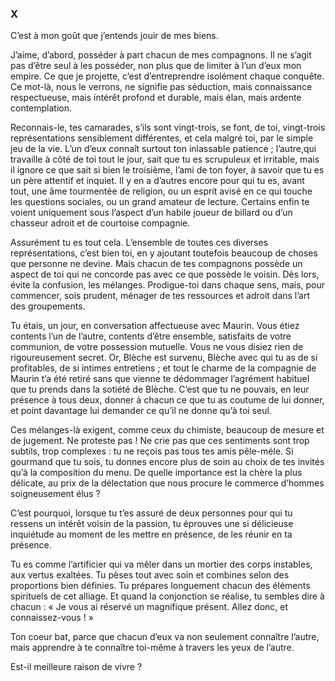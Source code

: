 ### X

C’est à mon goût que j’entends jouir de mes biens.

J’aime, d’abord, posséder à part chacun de mes compagnons. Il ne s’agit pas d’être seul à les posséder, non plus que de limiter à l’un d’eux mon empire. Ce que je projette, c’est d’entreprendre isolément chaque conquête. Ce mot-là, nous le verrons, ne signifie pas séduction, mais connaissance respectueuse, mais intérêt profond et durable, mais élan, mais ardente contemplation.

Reconnais-le, tes camarades, s’ils sont vingt-trois, se font, de toi, vingt-trois représentations sensiblement différentes, et cela malgré toi, par le simple jeu de la vie. L’un d’eux connaît surtout ton inlassable patience ; l’autre,qui travaille à côté de toi tout le jour, sait que tu es scrupuleux et irritable, mais il ignore ce que sait si bien le troisième, l’ami de ton foyer, à savoir que tu es un père attentif et inquiet. Il y en a d’autres encore pour qui tu es, avant tout, une âme tourmentée de religion, ou un esprit avisé en ce qui touche les questions sociales, ou un grand amateur de lecture. Certains enfin te voient uniquement sous l’aspect d’un habile joueur de billard ou d’un chasseur adroit et de courtoise compagnie.

Assurément tu es tout cela. L’ensemble de toutes ces diverses représentations, c’est bien toi, en y ajoutant toutefois beaucoup de choses que personne ne devine. Mais chacun de tes compagnons possède un aspect de toi qui ne concorde pas avec ce que possède le voisin.
Dès lors, évite la confusion, les mélanges. Prodigue-toi dans chaque sens, mais, pour commencer, sois prudent, ménager de tes ressources et adroit dans l’art des groupements.

Tu étais, un jour, en conversation affectueuse avec Maurin. Vous étiez contents l’un de l’autre, contents d’être ensemble, satisfaits de votre communion, de votre possession mutuelle. Vous ne vous disiez rien de rigoureusement secret. Or, Blèche est survenu, Blèche avec qui tu as de si profitables, de si intimes entretiens ; et tout le charme de la compagnie de Maurin t’a été retiré sans que vienne te dédommager l’agrément habituel que tu prends dans la sotiété de Blèche. C’est que tu ne pouvais, en leur présence à tous deux, donner à chacun ce que tu as coutume de lui donner, et point davantage lui demander ce qu’il ne donne qu’à toi seul.

Ces mélanges-là exigent, comme ceux du chimiste, beaucoup de mesure et de jugement. Ne proteste pas ! Ne crie pas que ces sentiments sont trop subtils, trop complexes : tu ne reçois pas tous tes amis pêle-méle. Si gourmand que tu sois, tu donnes encore plus de soin au choix de tes invités qu’à la composition du menu. De quelle importance est la chère la plus délicate, au prix de la délectation que nous procure le commerce d’hommes soigneusement élus ?

C’est pourquoi, lorsque tu t’es assuré de deux personnes pour qui tu ressens un intérêt voisin de la passion, tu éprouves une si délicieuse inquiétude au moment de les mettre en présence, de les réunir en ta présence.

Tu es comme l’artificier qui va mêler dans un mortier des corps instables, aux vertus exaltées. Tu pèses tout avec soin et combines selon des proportions bien définies. Tu prépares longuement chacun des éléments spirituels de cet alliage. Et quand la conjonction se réalise, tu sembles dire à chacun : « Je vous ai réservé un magnifique présent. Allez donc, et connaissez-vous ! »

Ton coeur bat, parce que chacun d’eux va non seulement connaître l’autre, mais apprendre à te connaître toi-même à travers les yeux de l’autre.

Est-il meilleure raison de vivre ?
